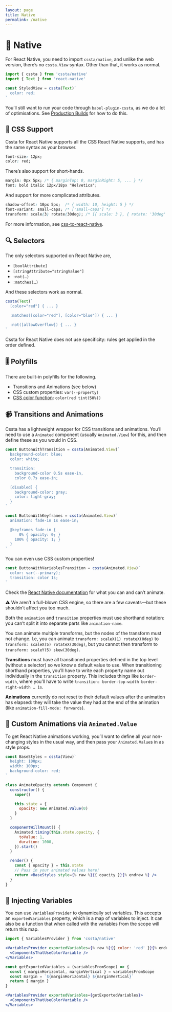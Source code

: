 ```yaml
---
layout: page
title: Native
permalink: /native
---
```


# 📱 Native

For React Native, you need to import `cssta/native`, and unlike the web version, there’s no `cssta.View` syntax. Other than that, it works as normal.

```jsx
import { cssta } from 'cssta/native'
import { Text } from 'react-native'

const StyledView = cssta(Text)`
  color: red;
`
```

You’ll still want to run your code through `babel-plugin-cssta`, as we do a lot of optimisations. See [Production Builds](/production-builds#-native) for how to do this.

## 📝 CSS Support

Cssta for React Native supports all the CSS React Native supports, and has the same syntax as your browser.

```css
font-size: 12px;
color: red;
```

There’s also support for short-hands.

```css
margin: 0px 5px; /* { marginTop: 0, marginRight: 5, ... } */
font: bold italic 12px/18px "Helvetica";
```

And support for more complicated attributes.

```css
shadow-offset: 10px 5px;  /* { width: 10, height: 5 } */
font-variant: small-caps; /* ['small-caps'] */
transform: scale(3) rotate(30deg); /* [{ scale: 3 }, { rotate: '30deg' }] */
```

For more information, see [css-to-react-native](https://www.npmjs.com/package/css-to-react-native).

## 🔍 Selectors

The only selectors supported on React Native are,

* `[boolAttribute]`
* `[stringAttribute="stringValue"]`
* `:not(…)`
* `:matches(…)`

And these selectors work as normal.

```jsx
cssta(Text)`
  [color="red"] { ... }

  :matches([color="red"], [color="blue"]) { ... }

  :not([allowOverflow]) { ... }
`
```

Cssta for React Native does not use specificity: rules get applied in the order defined.

## 🎚 Polyfills

There are built-in polyfills for the following.

* Transitions and Animations (see below)
* CSS custom properties: `var(--property)`
* [CSS color function](https://drafts.csswg.org/css-color/#modifying-colors): `color(red tint(50%))`

## 📹 Transitions and Animations

Cssta has a lightweight wrapper for CSS transitions and animations. You’ll need to use a `Animated` component (usually `Animated.View`) for this, and then define these as you would in CSS.

```jsx
const ButtonWithTransition = cssta(Animated.View)`
  background-color: blue;
  color: white;

  transition:
    background-color 0.5s ease-in,
    color 0.7s ease-in;

  [disabled] {
    background-color: gray;
    color: light-gray;
  }
`

const ButtonWithKeyframes = cssta(Animated.View)`
  animation: fade-in 1s ease-in;

  @keyframes fade-in {
      0% { opacity: 0; }
    100% { opacity: 1; }
  }
`
```

You can even use CSS custom properties!

```jsx
const ButtonWithVariablesTransition = cssta(Animated.View)`
  color: var(--primary);
  transition: color 1s;
`
```

Check the [React Native documentation](https://facebook.github.io/react-native/docs/animations.html) for what you can and can’t animate.

⚠️ We aren’t a full-blown CSS engine, so there are a few caveats—but these shouldn’t affect you too much.

Both the `animation` and `transition` properties must use shorthand notation: you can’t split it into separate parts like `animation-name`.

You can animate multiple transforms, but the nodes of the transform must not change. I.e, you can animate `transform: scaleX(1) rotateX(0deg)` to `transform: scaleX(5) rotateX(30deg)`, but you cannot then transform to `transform: scaleY(5) skew(30deg)`.

**Transitions** must have all transitioned properties defined in the top level (without a selector) so we know a default value to use. When transitioning shorthand properties, you’ll have to write each property name out individually in the `transition` property. This includes things like `border-width`, where you’ll have to write `transition: border-top-width border-right-width … 1s`.

**Animations** currently do not reset to their default values after the animation has elapsed: they will take the value they had at the end of the animation (like `animation-fill-mode: forwards`).

## 🎥 Custom Animations via `Animated.Value`

To get React Native animations working, you’ll want to define all your non-changing styles in the usual way, and then pass your `Animated.Value`s in as style props.

```jsx
const BaseStyles = cssta(View)`
  height: 100px;
  width: 100px;
  background-color: red;
`

class AnimateOpacity extends Component {
  constructor() {
    super()

    this.state = {
      opacity: new Animated.Value(0)
    }
  }

  componentWillMount() {
    Animated.timing(this.state.opacity, {
      toValue: 1,
      duration: 1000,
    }).start()
  }

  render() {
    const { opacity } = this.state
    // Pass in your animated values here!
    return <BaseStyles style={% raw %}{{ opacity }}{% endraw %} />
  }
}
```

## 💉 Injecting Variables

You can use `VariablesProvider` to dynamically set variables. This accepts an `exportedVariables` property, which is a map of variables to inject. It can also be a function that when called with the variables from the scope will return this map.

```jsx
import { VariablesProvider } from 'cssta/native'

<VariablesProvider exportedVariables={% raw %}{{ color: 'red' }}{% endraw %}>
  <ComponentsThatUseColorVariable />
</Variables>
```

```jsx
const getExportedVariables = (variablesFromScope) => {
  const { marginHorizontal, marginVertical } = variablesFromScope
  const margin = `${marginHorizontal} ${marginVertical}`
  return { margin }
}

<VariablesProvider exportedVariables={getExportedVariables}>
  <ComponentsThatUseColorVariable />
</Variables>
```

